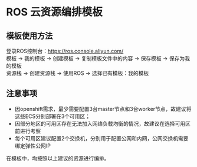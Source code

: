 # ROS 云资源编排模板  
## 模板使用方法  

登录ROS控制台：https://ros.console.aliyun.com/  
模板 -> 我的模板 -> 创建模板 -> 复制模板文件中的内容 -> 保存模板 -> 保存为我的模板  
资源栈 -> 创建资源栈 -> 使用ROS -> 选择已有模板：我的模板  

## 注意事项  
- 因openshift需求，最少需要配置3台master节点和3台worker节点，故建议将这些ECS分别部署在3个可用区；  
- 因部分地区的可用区存在无法加入网络负载均衡的情况，故建议在选择可用区前进行考察
- 每个可用区建议配置2个交换机，分别用于配置公网和内网，公网交换机需要绑定弹性公网IP  

在模板中，均按照以上建议的资源进行编排。  

